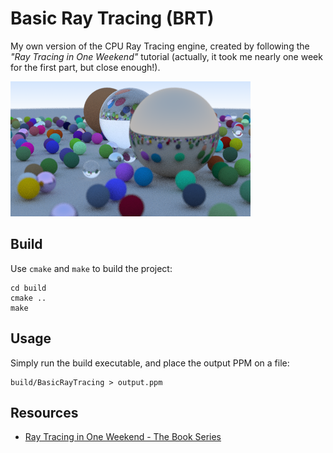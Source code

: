 # Basic Ray Tracing (BRT)

My own version of the CPU Ray Tracing engine, created by following the _"Ray Tracing in One
Weekend"_ tutorial (actually, it took me nearly one week for the first part, but close enough!).

![Sample render](images/lots-of-spheres.png)

## Build

Use `cmake` and `make` to build the project:

```
cd build
cmake ..
make
```

## Usage

Simply run the build executable, and place the output PPM on a file:

```
build/BasicRayTracing > output.ppm
```

## Resources

- [Ray Tracing in One Weekend - The Book Series](https://raytracing.github.io/)
